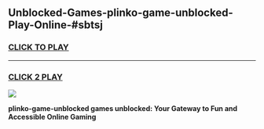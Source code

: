 
## Unblocked-Games-plinko-game-unblocked-Play-Online-#sbtsj
<h3>
<a href="https://premium.freeplayer.one?title=plinko-game-unblocked&ref=27F">CLICK TO PLAY</a></h3>
<hr>

<h3>
<a href="https://premium.freeplayer.one?title=plinko-game-unblocked&ref=27F">CLICK 2 PLAY</a>
  
</h3>

<a href="https://premium.freeplayer.one?title=plinko-game-unblocked&ref=27F"><img src="https://clearcache.store/games.png"></a>


**plinko-game-unblocked games unblocked: Your Gateway to Fun and Accessible Online Gaming**
